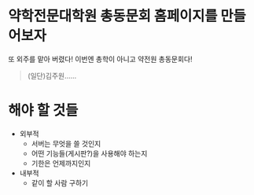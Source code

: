 # 약학전문대학원 총동문회 홈페이지를 만들어보자
또 외주를 맡아 버렸다! 이번엔 총학이 아니고 약전원 총동문회다!
> (일단)김주원......

# 해야 할 것들
- 외부적
    + 서버는 무엇을 쓸 것인지
    + 어떤 기능들(게시판?)을 사용해야 하는지
    + 기한은 언제까지인지
- 내부적
    + 같이 할 사람 구하기
    